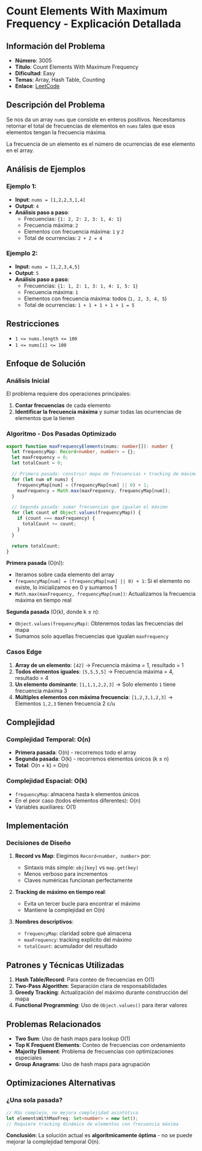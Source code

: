 # Count Elements With Maximum Frequency - Explicación Detallada

## Información del Problema

- **Número**: 3005
- **Título**: Count Elements With Maximum Frequency
- **Dificultad**: Easy
- **Temas**: Array, Hash Table, Counting
- **Enlace**: [LeetCode](https://leetcode.com/problems/count-elements-with-maximum-frequency/)

## Descripción del Problema

Se nos da un array `nums` que consiste en enteros positivos. Necesitamos retornar el total de frecuencias de elementos en `nums` tales que esos elementos tengan la frecuencia máxima.

La frecuencia de un elemento es el número de ocurrencias de ese elemento en el array.

## Análisis de Ejemplos

### Ejemplo 1:

- **Input**: `nums = [1,2,2,3,1,4]`
- **Output**: `4`
- **Análisis paso a paso**:
  - Frecuencias: `{1: 2, 2: 2, 3: 1, 4: 1}`
  - Frecuencia máxima: `2`
  - Elementos con frecuencia máxima: `1` y `2`
  - Total de ocurrencias: `2 + 2 = 4`

### Ejemplo 2:

- **Input**: `nums = [1,2,3,4,5]`
- **Output**: `5`
- **Análisis paso a paso**:
  - Frecuencias: `{1: 1, 2: 1, 3: 1, 4: 1, 5: 1}`
  - Frecuencia máxima: `1`
  - Elementos con frecuencia máxima: todos (`1, 2, 3, 4, 5`)
  - Total de ocurrencias: `1 + 1 + 1 + 1 + 1 = 5`

## Restricciones

- `1 <= nums.length <= 100`
- `1 <= nums[i] <= 100`

## Enfoque de Solución

### Análisis Inicial

El problema requiere dos operaciones principales:

1. **Contar frecuencias** de cada elemento
2. **Identificar la frecuencia máxima** y sumar todas las ocurrencias de elementos que la tienen

### Algoritmo - Dos Pasadas Optimizado

```typescript
export function maxFrequencyElements(nums: number[]): number {
  let frequencyMap: Record<number, number> = {};
  let maxFrequency = 0;
  let totalCount = 0;

  // Primera pasada: construir mapa de frecuencias + tracking de máximo
  for (let num of nums) {
    frequencyMap[num] = (frequencyMap[num] || 0) + 1;
    maxFrequency = Math.max(maxFrequency, frequencyMap[num]);
  }

  // Segunda pasada: sumar frecuencias que igualan el máximo
  for (let count of Object.values(frequencyMap)) {
    if (count === maxFrequency) {
      totalCount += count;
    }
  }

  return totalCount;
}
```

**Primera pasada** (O(n)):

- Iteramos sobre cada elemento del array
- `frequencyMap[num] = (frequencyMap[num] || 0) + 1`: Si el elemento no existe, lo inicializamos en 0 y sumamos 1
- `Math.max(maxFrequency, frequencyMap[num])`: Actualizamos la frecuencia máxima en tiempo real

**Segunda pasada** (O(k), donde k ≤ n):

- `Object.values(frequencyMap)`: Obtenemos todas las frecuencias del mapa
- Sumamos solo aquellas frecuencias que igualan `maxFrequency`

### Casos Edge

1. **Array de un elemento**: `[42]` → Frecuencia máxima = 1, resultado = 1
2. **Todos elementos iguales**: `[5,5,5,5]` → Frecuencia máxima = 4, resultado = 4
3. **Un elemento dominante**: `[1,1,1,2,2,3]` → Solo elemento `1` tiene frecuencia máxima 3
4. **Múltiples elementos con máxima frecuencia**: `[1,2,3,1,2,3]` → Elementos `1,2,3` tienen frecuencia 2 c/u

## Complejidad

### Complejidad Temporal: O(n)

- **Primera pasada**: O(n) - recorremos todo el array
- **Segunda pasada**: O(k) - recorremos elementos únicos (k ≤ n)
- **Total**: O(n + k) = O(n)

### Complejidad Espacial: O(k)

- `frequencyMap`: almacena hasta k elementos únicos
- En el peor caso (todos elementos diferentes): O(n)
- Variables auxiliares: O(1)

## Implementación

### Decisiones de Diseño

1. **Record vs Map**: Elegimos `Record<number, number>` por:

   - Sintaxis más simple: `obj[key]` vs `map.get(key)`
   - Menos verboso para incrementos
   - Claves numéricas funcionan perfectamente

2. **Tracking de máximo en tiempo real**:

   - Evita un tercer bucle para encontrar el máximo
   - Mantiene la complejidad en O(n)

3. **Nombres descriptivos**:
   - `frequencyMap`: claridad sobre qué almacena
   - `maxFrequency`: tracking explícito del máximo
   - `totalCount`: acumulador del resultado

## Patrones y Técnicas Utilizadas

1. **Hash Table/Record**: Para conteo de frecuencias en O(1)
2. **Two-Pass Algorithm**: Separación clara de responsabilidades
3. **Greedy Tracking**: Actualización del máximo durante construcción del mapa
4. **Functional Programming**: Uso de `Object.values()` para iterar valores

## Problemas Relacionados

- **Two Sum**: Uso de hash maps para lookup O(1)
- **Top K Frequent Elements**: Conteo de frecuencias con ordenamiento
- **Majority Element**: Problema de frecuencias con optimizaciones especiales
- **Group Anagrams**: Uso de hash maps para agrupación

## Optimizaciones Alternativas

### ¿Una sola pasada?

```typescript
// Más complejo, no mejora complejidad asintótica
let elementsWithMaxFreq: Set<number> = new Set();
// Requiere tracking dinámico de elementos con frecuencia máxima
```

**Conclusión**: La solución actual es **algorítmicamente óptima** - no se puede mejorar la complejidad temporal O(n).
